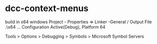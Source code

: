# dcc-context-menus

build in x64 windows
Project - Properties => Linker -General / Output File .\x64 ...
Configuration Active(Debug), Platform 64

Tools > Options > Debugging > Symbols > Microsoft Symbol Servers
